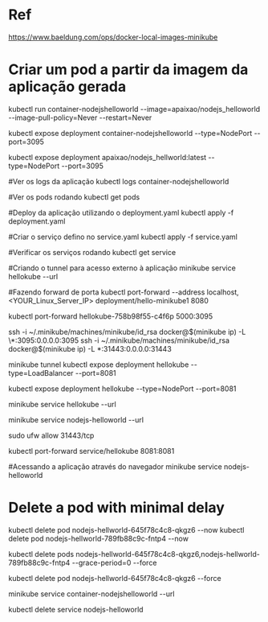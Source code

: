 # Ref

https://www.baeldung.com/ops/docker-local-images-minikube

# Criar um pod a partir da imagem da aplicação gerada
kubectl run container-nodejshelloworld --image=apaixao/nodejs_helloworld --image-pull-policy=Never --restart=Never


kubectl expose deployment container-nodejshelloworld --type=NodePort --port=3095

kubectl expose deployment apaixao/nodejs_hellworld:latest --type=NodePort --port=3095




#Ver os logs da aplicação
kubectl logs container-nodejshelloworld

#Ver os pods rodando
kubectl get pods

#Deploy da aplicação utilizando o deployment.yaml
kubectl apply -f deployment.yaml

#Criar o serviço defino no service.yaml
kubectl apply -f service.yaml

#Verificar os serviços rodando
kubectl get service

#Criando o tunnel para acesso externo à aplicação
minikube service hellokube --url


#Fazendo forward de porta
kubectl port-forward --address localhost,<YOUR_Linux_Server_IP> deployment/hello-minikube1 8080

kubectl port-forward hellokube-758b98f55-c4f6p 5000:3095

ssh -i ~/.minikube/machines/minikube/id_rsa docker@$(minikube ip) -L \*:3095:0.0.0.0:3095
ssh -i ~/.minikube/machines/minikube/id_rsa docker@$(minikube ip) -L \*:31443:0.0.0.0:31443


minikube tunnel 
kubectl expose deployment hellokube --type=LoadBalancer --port=8081


kubectl expose deployment hellokube --type=NodePort --port=8081

minikube service hellokube --url

minikube service nodejs-helloworld --url

sudo ufw allow 31443/tcp

kubectl port-forward service/hellokube 8081:8081


#Acessando a aplicação através do navegador
minikube service nodejs-helloworld 


# Delete a pod with minimal delay
kubectl delete pod nodejs-hellworld-645f78c4c8-qkgz6 --now
kubectl delete pod nodejs-hellworld-789fb88c9c-fntp4 --now

kubectl delete pods nodejs-hellworld-645f78c4c8-qkgz6,nodejs-hellworld-789fb88c9c-fntp4 --grace-period=0 --force


kubectl delete pod nodejs-hellworld-645f78c4c8-qkgz6 --force


minikube service container-nodejshelloworld --url



kubectl delete service nodejs-helloworld

